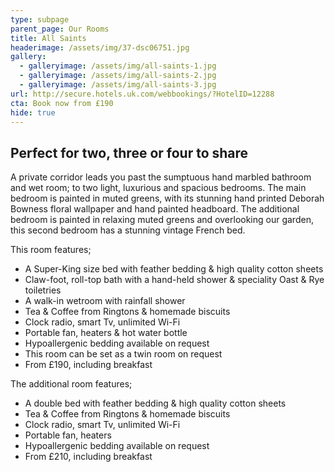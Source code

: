 ```yaml
---
type: subpage
parent_page: Our Rooms
title: All Saints
headerimage: /assets/img/37-dsc06751.jpg
gallery:
  - galleryimage: /assets/img/all-saints-1.jpg
  - galleryimage: /assets/img/all-saints-2.jpg
  - galleryimage: /assets/img/all-saints-3.jpg
url: http://secure.hotels.uk.com/webbookings/?HotelID=12288
cta: Book now from £190
hide: true
---
```

## Perfect for two, three or four to share   
A private corridor leads you past the sumptuous hand marbled bathroom and wet room;  to two light, luxurious and spacious bedrooms. The main bedroom is painted in muted greens, with its stunning hand printed Deborah Bowness floral wallpaper and hand painted headboard. The additional bedroom is painted in relaxing muted greens and overlooking our garden, this second bedroom has a stunning vintage French bed.

This room features; 

* A Super-King size bed with feather bedding & high quality cotton sheets
* Claw-foot, roll-top bath with a hand-held shower & speciality Oast & Rye toiletries 
* A walk-in wetroom with rainfall shower
* Tea & Coffee from Ringtons & homemade biscuits 
* Clock radio, smart Tv, unlimited Wi-Fi
* Portable fan, heaters & hot water bottle
* Hypoallergenic bedding available on request
* This room can be set as a twin room on request
* From £190, including breakfast

The additional room features;

* A double bed with feather bedding & high quality cotton sheets
* Tea & Coffee from Ringtons & homemade biscuits 
* Clock radio, smart Tv, unlimited Wi-Fi
* Portable fan, heaters 
* Hypoallergenic bedding available on request
* From £210, including breakfast
